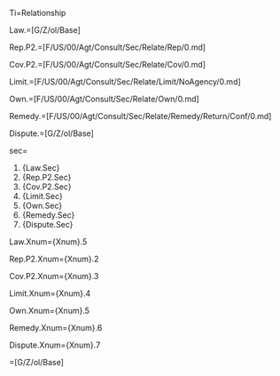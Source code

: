 Ti=Relationship

Law.=[G/Z/ol/Base]

Rep.P2.=[F/US/00/Agt/Consult/Sec/Relate/Rep/0.md]

Cov.P2.=[F/US/00/Agt/Consult/Sec/Relate/Cov/0.md]

Limit.=[F/US/00/Agt/Consult/Sec/Relate/Limit/NoAgency/0.md]

Own.=[F/US/00/Agt/Consult/Sec/Relate/Own/0.md]

Remedy.=[F/US/00/Agt/Consult/Sec/Relate/Remedy/Return/Conf/0.md]

Dispute.=[G/Z/ol/Base]

sec=<ol><li>{Law.Sec}<li>{Rep.P2.Sec}<li>{Cov.P2.Sec}<li>{Limit.Sec}<li>{Own.Sec}<li>{Remedy.Sec}<li>{Dispute.Sec}</ol>

Law.Xnum={Xnum}.5

Rep.P2.Xnum={Xnum}.2

Cov.P2.Xnum={Xnum}.3

Limit.Xnum={Xnum}.4

Own.Xnum={Xnum}.5

Remedy.Xnum={Xnum}.6

Dispute.Xnum={Xnum}.7

=[G/Z/ol/Base]